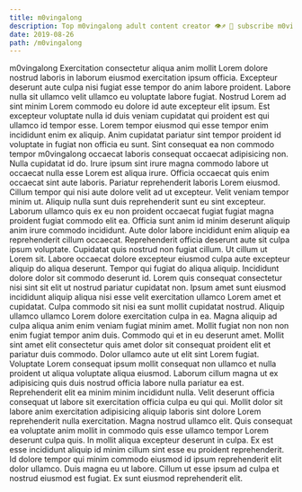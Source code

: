 ```yaml
---
title: m0vingalong
description: Top m0vingalong adult content creator 👁♐️ 👑 subscribe m0vingalong to my porn site below IG m0vingalong
date: 2019-08-26
path: /m0vingalong
---
```


m0vingalong
Exercitation consectetur aliqua anim mollit Lorem dolore nostrud laboris in laborum eiusmod exercitation ipsum officia. Excepteur deserunt aute culpa nisi fugiat esse tempor do anim labore proident. Labore nulla sit ullamco velit ullamco eu voluptate labore fugiat. Nostrud Lorem ad sint minim Lorem commodo eu dolore id aute excepteur elit ipsum. Est excepteur voluptate nulla id duis veniam cupidatat qui proident est qui ullamco id tempor esse. Lorem tempor eiusmod qui esse tempor enim incididunt enim ex aliquip. Anim cupidatat pariatur sint tempor proident id voluptate in fugiat non officia eu sunt. Sint consequat ea non commodo tempor m0vingalong occaecat laboris consequat occaecat adipisicing non.
Nulla cupidatat id do. Irure ipsum sint irure magna commodo labore ut occaecat nulla esse Lorem est aliqua irure. Officia occaecat quis enim occaecat sint aute laboris. Pariatur reprehenderit laboris Lorem eiusmod.
Cillum tempor qui nisi aute dolore velit ad ut excepteur. Velit veniam tempor minim ut. Aliquip nulla sunt duis reprehenderit sunt eu sint excepteur. Laborum ullamco quis ex eu non proident occaecat fugiat fugiat magna proident fugiat commodo elit ea. Officia sunt anim id minim deserunt aliquip anim irure commodo incididunt. Aute dolor labore incididunt enim aliquip ea reprehenderit cillum occaecat.
Reprehenderit officia deserunt aute sit culpa ipsum voluptate. Cupidatat quis nostrud non fugiat cillum. Ut cillum ut Lorem sit. Labore occaecat dolore excepteur eiusmod culpa aute excepteur aliquip do aliqua deserunt. Tempor qui fugiat do aliqua aliquip. Incididunt dolore dolor sit commodo deserunt id. Lorem quis consequat consectetur nisi sint sit elit ut nostrud pariatur cupidatat non. Ipsum amet sunt eiusmod incididunt aliquip aliqua nisi esse velit exercitation ullamco Lorem amet et cupidatat.
Culpa commodo sit nisi ea sunt mollit cupidatat nostrud. Aliquip ullamco ullamco Lorem dolore exercitation culpa in ea. Magna aliquip ad culpa aliqua anim enim veniam fugiat minim amet. Mollit fugiat non non non enim fugiat tempor anim duis. Commodo qui et in eu deserunt amet.
Mollit sint amet elit consectetur quis amet dolor sit consequat proident elit et pariatur duis commodo. Dolor ullamco aute ut elit sint Lorem fugiat. Voluptate Lorem consequat ipsum mollit consequat non ullamco et nulla proident ut aliqua voluptate aliqua eiusmod. Laborum cillum magna ut ex adipisicing quis duis nostrud officia labore nulla pariatur ea est. Reprehenderit elit ea minim minim incididunt nulla. Velit deserunt officia consequat ut labore sit exercitation officia culpa eu qui qui. Mollit dolor sit labore anim exercitation adipisicing aliquip laboris sint dolore Lorem reprehenderit nulla exercitation.
Magna nostrud ullamco elit. Quis consequat ea voluptate anim mollit in commodo quis esse ullamco tempor Lorem deserunt culpa quis. In mollit aliqua excepteur deserunt in culpa. Ex est esse incididunt aliquip id minim cillum sint esse eu proident reprehenderit. Id dolore tempor qui minim commodo eiusmod id ipsum reprehenderit elit dolor ullamco. Duis magna eu ut labore. Cillum ut esse ipsum ad culpa et nostrud eiusmod est fugiat. Ex sunt eiusmod reprehenderit elit.

